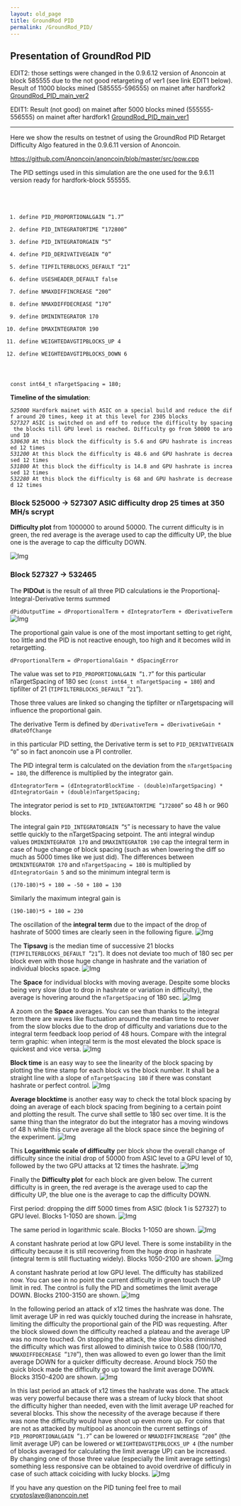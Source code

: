 ```yaml
---
layout: old_page
title: GroundRod PID
permalink: /GroundRod_PID/
---
```


Presentation of GroundRod PID
-----------------------------

EDIT2: those settings were changed in the 0.9.6.12 version of Anoncoin at block 585555 due to the not good retargeting of ver1 (see link EDIT1 below). Result of 11000 blocks mined (585555-596555) on mainet after hardfork2 [GroundRod_PID_main_ver2](/GroundRod_PID_main_ver2 "wikilink")

EDIT1: Result (not good) on mainet after 5000 blocks mined (555555-556555) on mainet after hardfork1 [GroundRod_PID_main_ver1](/GroundRod_PID_main_ver1 "wikilink")

------------------------------------------------------------------------

Here we show the results on testnet of using the GroundRod PID Retarget Difficulty Algo featured in the 0.9.6.11 version of Anoncoin.

<https://github.com/Anoncoin/anoncoin/blob/master/src/pow.cpp>

The PID settings used in this simulation are the one used for the 9.6.11 version ready for hardfork-block 555555.

<code>

1.  define PID_PROPORTIONALGAIN “1.7”
2.  define PID_INTEGRATORTIME “172800”
3.  define PID_INTEGRATORGAIN “5”
4.  define PID_DERIVATIVEGAIN “0”
5.  define TIPFILTERBLOCKS_DEFAULT “21”
6.  define USESHEADER_DEFAULT false
7.  define NMAXDIFFINCREASE “200”
8.  define NMAXDIFFDECREASE “170”
9.  define DMININTEGRATOR 170
10. define DMAXINTEGRATOR 190
11. define WEIGHTEDAVGTIPBLOCKS_UP 4
12. define WEIGHTEDAVGTIPBLOCKS_DOWN 6

const int64_t nTargetSpacing = 180; </code>

**Timeline of the simulationː**

*`525000`*` Hardfork mainet with ASIC on a special build and reduce the diff around 20 times, keep it at this level for 2305 blocks`
*`527327`*` ASIC is switched on and off to reduce the difficulty by spacing the blocks till GPU level is reached. Difficulty go from 50000 to around 10`
*`530630`*` At this block the difficulty is 5.6 and GPU hashrate is increased 12 times`
*`531200`*` At this block the difficulty is 48.6 and GPU hashrate is decreased 12 times`
*`531800`*` At this block the difficulty is 14.8 and GPU hashrate is increased 12 times`
*`532280`*` At this block the difficulty is 68 and GPU hashrate is decreased 12 times`

### Block 525000 -&gt; 527307 ASIC difficulty drop 25 times at 350 MH/s scrypt

**Difficulty plot** from 1000000 to around 50000. The current difficulty is in green, the red average is the average used to cap the difficulty UP, the blue one is the average to cap the difficulty DOWN.

![Img](/img/Difflim_ASICdrop.png)

### Block 527327 -&gt; 532465

The **PIDOut** is the result of all three PID calculations ie the Proportional̟-Integral-Derivative terms summed

`dPidOutputTime = dProportionalTerm + dIntegratorTerm + dDerivativeTerm`
![Img](/img/Pidout.png)

The proportional gain value is one of the most important setting to get right, too little and the PID is not reactive enough, too high and it becomes wild in retargetting.

`dProportionalTerm = dProportionalGain * dSpacingError`

The value was set to `PID_PROPORTIONALGAIN `“`1.7`” for this particular nTargetSpacing of 180 sec (`const int64_t nTargetSpacing = 180`) and tipfilter of 21 (`TIPFILTERBLOCKS_DEFAULT `“`21`”).

Those three values are linked so changing the tipfilter or nTargetspacing will influence the proportional gain.

The derivative Term is defined by `dDerivativeTerm = dDerivativeGain * dRateOfChange`

in this particular PID setting, the Derivative term is set to `PID_DERIVATIVEGAIN `“`0`” so in fact anoncoin use a PI controller.

The PID integral term is calculated on the deviation from the `nTargetSpacing = 180`, the difference is multiplied by the integrator gain.

`dIntegratorTerm = (dIntegratorBlockTime - (double)nTargetSpacing) * dIntegratorGain + (double)nTargetSpacing;`

The integrator period is set to `PID_INTEGRATORTIME `“`172800`” so 48 h or 960 blocks.

The integral gain `PID_INTEGRATORGAIN `“`5`” is necessary to have the value settle quickly to the nTargetSpacing setpoint. The anti integral windup values `DMININTEGRATOR 170` and `DMAXINTEGRATOR 190` cap the integral term in case of huge change of block spacing (such as when lowering the diff so much as 5000 times like we just did). The differences between `DMININTEGRATOR 170` and `nTargetSpacing = 180` is multiplied by `dIntegratorGain 5` and so the minimum integral term is

`(170-180)*5 + 180 = -50 + 180 = 130`

Similarly the maximum integral gain is

`(190-180)*5 + 180 = 230`

The oscillation of the **integral term** due to the impact of the drop of hashrate of 5000 times are clearly seen in the following figure.
![Img](/img/Pid_intterm.png)

The **Tipsavg** is the median time of successive 21 blocks (`TIPFILTERBLOCKS_DEFAULT `“`21`”). It does not deviate too much of 180 sec per block even with those huge change in hashrate and the variation of individual blocks space.
![Img](/img/Pid_tipsavg.png)

The **Space** for individual blocks with moving average. Despite some blocks being very slow (due to drop in hashrate or variation in difficulty), the average is hovering around the `nTargetSpacing` of 180 sec.
![Img](/img/Pid_space.png)

A zoom on the **Space** averages. You can see than thanks to the integral term there are waves like fluctuation around the median time to recover from the slow blocks due to the drop of difficulty and variations due to the integral term feedback loop period of 48 hours. Compare with the integral term graphicː when integral term is the most elevated the block space is quickest and vice versa.
![Img](/img/Pid_spacezoom.png)

**Block time** is an easy way to see the linearity of the block spacing by plotting the time stamp for each block vs the block number. It shall be a straight line with a slope of `nTargetSpacing 180` if there was constant hashrate or perfect control.
![Img](/img/Pid_blocktime.png)

**Average blocktime** is another easy way to check the total block spacing by doing an average of each block spacing from begining to a certain point and plotting the result. The curve shall settle to 180 sec over time. It is the same thing than the integrator do but the integrator has a moving windows of 48 h while this curve average all the block space since the begining of the experiment.
![Img](/img/Pid_avg_blocktime.png)

This **Logarithmic scale of difficulty** per block show the overall change of difficulty since the initial drop of 50000 from ASIC level to a GPU level of 10, followed by the two GPU attacks at 12 times the hashrate.
![Img](/img/Pid_difficulty_log.png)

Finally the **Difficulty plot** for each block are given below. The current difficulty is in green, the red average is the average used to cap the difficulty UP, the blue one is the average to cap the difficulty DOWN.

First periodː dropping the diff 5000 times from ASIC (block 1 is 527327) to GPU level. Blocks 1-1050 are shown.
![Img](/img/Difflim1-1050.png)

The same period in logarithmic scale. Blocks 1-1050 are shown.
![Img](/img/Difflim1-1050log.png)

A constant hashrate period at low GPU level. There is some instability in the difficulty because it is still recovering from the huge drop in hashrate (integral term is still fluctuating widely). Blocks 1050-2100 are shown.
![Img](/img/Difflim1050-2100.png)

A constant hashrate period at low GPU level. The difficulty has stabilized now. You can see in no point the current difficulty in green touch the UP limit in red. The control is fully the PID and sometimes the limit average DOWN. Blocks 2100-3150 are shown. 
![Img](/img/Difflim2100-3150.png)

In the following period an attack of x12 times the hashrate was done. The limit average UP in red was quickly touched during the increase in hahsrate, limiting the difficulty the proportional gain of the PID was requesting. After the block slowed down the difficulty reached a plateau and the average UP was no more touched. On stopping the attack, the slow blocks diminished the difficulty which was first allowed to diminish twice to 0.588 (100/170, `NMAXDIFFDECREASE `“`170`”), then was allowed to even go lower than the limit average DOWN for a quicker difficulty decrease. Around block 750 the quick block made the difficulty go up toward the limit average DOWN. Blocks 3150-4200 are shown. ![Img](/img/Difflim3150-4200.png)

In this last period an attack of x12 times the hashrate was done. The attack was very powerful because there was a stream of lucky block that shoot the difficulty higher than needed, even with the limit average UP reached for several blocks. This show the necessity of the average because if there was none the difficulty would have shoot up even more up. For coins that are not as attacked by multipool as anoncoin the current settings of `PID_PROPORTIONALGAIN `“`1.7`” can be lowered or `NMAXDIFFINCREASE `“`200`” (the limit average UP) can be lowered or `WEIGHTEDAVGTIPBLOCKS_UP 4` (the number of blocks averaged for calculating the limit average UP) can be increased. By changing one of those three value (especially the limit average settings) something less responsive can be obtained to avoid overdrive of difficuly in case of such attack coiciding with lucky blocks.
![Img](/img/Difflim4200-5250.png)

If you have any question on the PID tuning feel free to mail cryptoslave@anoncoin.net